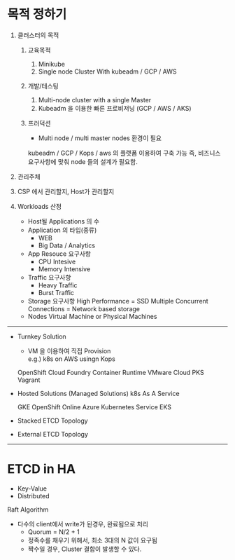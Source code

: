 
# 목적 정하기 

1. 클러스터의 목적
	1. 교육목적
		1. Minikube
		2. Single node Cluster With kubeadm / GCP / AWS
	2. 개발/테스팅
		1. Multi-node cluster with a single Master
		2. Kubeadm 을 이용한 빠른 프로비저닝
		   (GCP / AWS / AKS)
	3. 프러덕션
		- Multi node / multi master nodes 환경이 필요
		  
		kubeadm / GCP / Kops / aws 의 플랫폼 이용하여 구축 가능
		즉, 비즈니스 요구사항에 맞춰 node 들의 설계가 필요함. 
	 
2. 관리주체 
3. CSP 에서 관리할지, Host가 관리할지
4. Workloads 산정
	- Host될 Applications 의 수
	- Application 의 타입(종류)
		- WEB
		- Big Data / Analytics
	- App Resouce 요구사항
		- CPU Intesive
		- Memory Intensive
	- Traffic 요구사항
		- Heavy Traffic
		- Burst Traffic
	- Storage 요구사항 
	  High Performance  = SSD
	  Multiple Concurrent Connections = Network based storage
	- Nodes 
	  Virtual Machine or Physical Machines

---
- Turnkey Solution 
	- VM 을 이용하여 직접 Provision  
		e.g.) k8s on AWS usingn Kops
		
  OpenShift
  Cloud Foundry Container Runtime
  VMware Cloud PKS
  Vagrant

- Hosted Solutions (Managed Solutions)
  k8s As A Service
  
   GKE
   OpenShift Online
   Azure Kubernetes Service
   EKS


- Stacked ETCD Topology
- External ETCD Topology
--- 
# ETCD in HA

- Key-Value 
- Distributed

Raft Algorithm
- 다수의 client에서 write가 된경우, 완료됨으로 처리
	- Quorum = N/2 + 1
	- 정족수를 채우기 위해서, 최소 3대의 N 값이 요구됨
	- 짝수일 경우, Cluster 결함이 발생할 수 있다. 